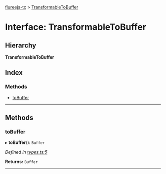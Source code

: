 [flureejs-tx](../README.md) > [TransformableToBuffer](../interfaces/transformabletobuffer.md)

# Interface: TransformableToBuffer

## Hierarchy

**TransformableToBuffer**

## Index

### Methods

- [toBuffer](transformabletobuffer.md#tobuffer)

---

## Methods

<a id="tobuffer"></a>

### toBuffer

▸ **toBuffer**(): `Buffer`

_Defined in [types.ts:5](https://github.com/StylusFrost/flureejs-tx/blob/7429029/src/types.ts#L5)_

**Returns:** `Buffer`

---
